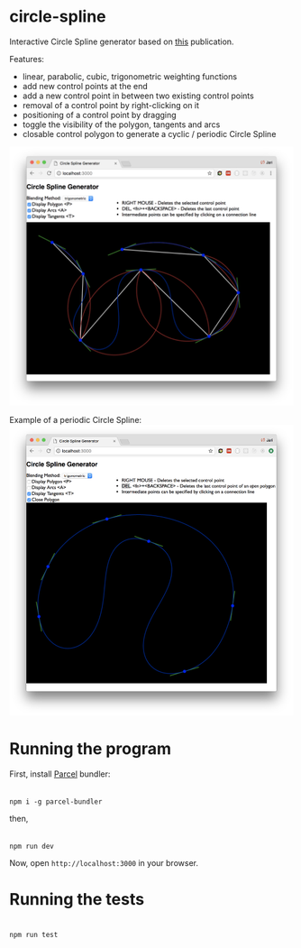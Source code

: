 # circle-spline
Interactive Circle Spline generator based on [this][cspline] publication.

Features:
- linear, parabolic, cubic, trigonometric weighting functions
- add new control points at the end
- add a new control point in between two existing control points
- removal of a control point by right-clicking on it
- positioning of a control point by dragging
- toggle the visibility of the polygon, tangents and arcs
- closable control polygon to generate a cyclic / periodic Circle Spline

<img src="screenshots/circle-spline-001.png" alt="Circle Spline Generator">

Example of a periodic Circle Spline:
<img src="screenshots/circle-spline-002.png" alt="Circle Spline Generator">

# Running the program
First, install [Parcel][parcel-bundler] bundler:

<code>
npm i -g parcel-bundler
</code>

then,

<code>
npm run dev
</code>

Now, open <code>http://localhost:3000</code> in your browser.

# Running the tests

<code>
npm run test
</code>

[cspline]: http://citeseerx.ist.psu.edu/viewdoc/download?doi=10.1.1.87.3282&rep=rep1&type=pdf
[parcel-bundler]: https://parceljs.org/
[mocha-babel-es6]: http://jamesknelson.com/testing-in-es6-with-mocha-and-babel-6/
